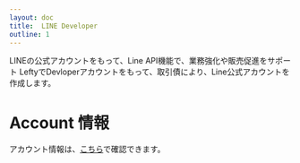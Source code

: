 ```yaml
---
layout: doc
title:  LINE Developer
outline: 1
---
```


LINEの公式アカウントをもって、Line API機能で、業務強化や販売促進をサポート
LeftyでDevloperアカウントをもって、取引債により、Line公式アカウントを作成します。

# Account 情報

アカウント情報は、[こちら](https://00m.in/XndCn)で確認できます。
